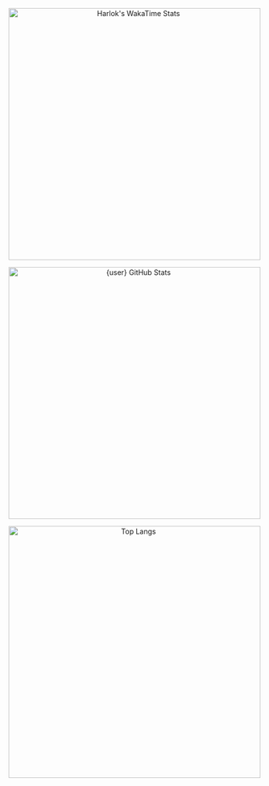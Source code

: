 <p align="center">
  <!-- WakaTime Stats -->
  <a href="https://github.com/anuraghazra/github-readme-stats">
    <img alt="Harlok's WakaTime Stats" width="500px" src="https://github-readme-stats.vercel.app/api/wakatime?username=EpicNerdBr&theme=transparent&text_color=878787&title_color=3176cc&icon_color=878787&border_color=878787&border_radius=5&cache_seconds=1800"/>
  </a>
</p>
<p align="center">
  <!-- GitHub Stats -->
  <img alt="{user} GitHub Stats" width="500px" src="https://github-readme-stats.vercel.app/api?username=EpicNerdBr&show_icons=true&count_private=true&include_all_commits=true&theme=transparent&text_color=878787&title_color=3176cc&icon_color=878787&border_color=878787&border_radius=5&cache_seconds=1800"/>
</p>
<p align="center">
  <!-- Top Languages -->
  <img alt="Top Langs" width="500px" src="https://github-readme-stats.vercel.app/api/top-langs/?username=EpicNerdBr&layout=compact&theme=transparent&text_color=878787&title_color=3176cc&icon_color=878787&border_color=878787&border_radius=5&cache_seconds=1800"/>
</p>
